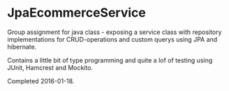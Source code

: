 # JpaEcommerceService

Group assignment for java class - exposing a service class with repository implementations for CRUD-operations and custom querys using JPA and hibernate.

Contains a little bit of type programming and quite a lof of testing using JUnit, Hamcrest and Mockito.

Completed 2016-01-18.
